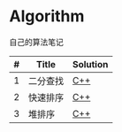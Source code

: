 # Algorithm
自己的算法笔记

|#|Title|Solution|
|---|---|---|
|1|二分查找|[C++](https://github.com/htdwade/Algorithm/blob/master/BinarySearch/BinarySearch.cpp)|
|2|快速排序|[C++](https://github.com/htdwade/Algorithm/blob/master/Sort/QuickSort.cpp)|
|3|堆排序|[C++](https://github.com/htdwade/Algorithm/blob/master/Sort/HeapSort.cpp)|